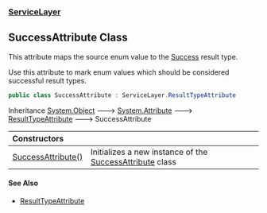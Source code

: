 ### [ServiceLayer](ServiceLayer.md 'ServiceLayer')
## SuccessAttribute Class
This attribute maps the source enum value to the [Success](ServiceLayer_ResultType.md#ServiceLayer_ResultType_Success 'ServiceLayer.ResultType.Success') result type.



Use this attribute to mark enum values which should be considered successful result types.
```csharp
public class SuccessAttribute : ServiceLayer.ResultTypeAttribute
```

Inheritance [System.Object](https://docs.microsoft.com/en-us/dotnet/api/System.Object 'System.Object') &#129106; [System.Attribute](https://docs.microsoft.com/en-us/dotnet/api/System.Attribute 'System.Attribute') &#129106; [ResultTypeAttribute](ServiceLayer_ResultTypeAttribute.md 'ServiceLayer.ResultTypeAttribute') &#129106; SuccessAttribute  

| Constructors | |
| :--- | :--- |
| [SuccessAttribute()](ServiceLayer_SuccessAttribute_SuccessAttribute().md 'ServiceLayer.SuccessAttribute.SuccessAttribute()') | Initializes a new instance of the [SuccessAttribute](ServiceLayer_SuccessAttribute.md 'ServiceLayer.SuccessAttribute') class<br/> |
#### See Also
- [ResultTypeAttribute](ServiceLayer_ResultTypeAttribute.md 'ServiceLayer.ResultTypeAttribute')

